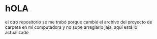 # hOLA

el otro repositorio se me trabó porque cambié el archivo del proyecto de carpeta en mi computadora y no supe arreglarlo jaja. aquí está lo actualizado
